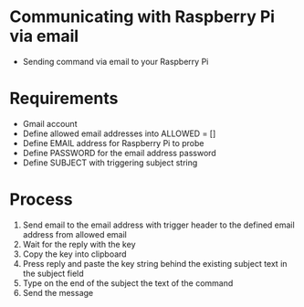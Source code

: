 # Communicating with Raspberry Pi via email
+ Sending command via email to your Raspberry Pi

# Requirements
+ Gmail account
+ Define allowed email addresses into ALLOWED = []
+ Define EMAIL address for Raspberry Pi to probe
+ Define PASSWORD for the email address password
+ Define SUBJECT with triggering subject string

# Process
1. Send email to the email address with trigger header to the defined email address from allowed email
2. Wait for the reply with the key
3. Copy the key into clipboard
4. Press reply and paste the key string behind the existing subject text in the subject field
5. Type on the end of the subject the text of the command
6. Send the message
